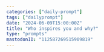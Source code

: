 ```yaml
---
categories: ["daily-prompt"]
tags: ["dailyprompt"]
date: "2024-06-09T15:00:00Z"
title: "Who inspires you and why?"
type: "prompts"
mastodonID: "112587269515909819"
---
```

